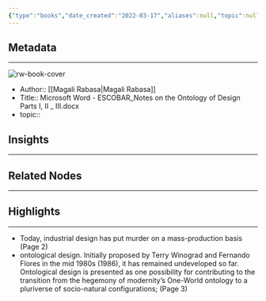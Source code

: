 ```yaml
---
{"type":"books","date_created":"2022-03-17","aliases":null,"topic":null,"url":null,"layout":null,"banner":null,"dg-publish":true,"tags":null,"permalink":"/300-biblio/100-books/microsoft-word-escobar-notes-on-the-ontology-of-design-parts-i-ii-iii-docx/","dgPassFrontmatter":true,"created":"2023-10-20T12:44:16.000-05:00","updated":"2023-10-20T12:44:16.000-05:00"}
---
```


## Metadata
---
![rw-book-cover](https://readwise-assets.s3.amazonaws.com/static/images/default-book-icon-4.11327a2af05a.png)
- Author:: [[Magali Rabasa\|Magali Rabasa]]
- Title:: Microsoft Word - ESCOBAR_Notes on the Ontology of Design Parts I, II _ III.docx
- topic::  



## Insights
---
## Related Nodes
---

## Highlights 
---
- Today, industrial design has put murder on a mass-production basis (Page 2)
- ontological design. Initially proposed by Terry Winograd and Fernando Flores in the mid 1980s (1986), it has remained undeveloped so far. Ontological design is presented as one possibility for contributing to the transition from the hegemony of modernity’s One-World ontology to a pluriverse of socio-natural configurations; (Page 3)
